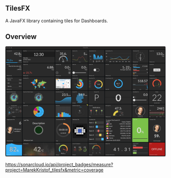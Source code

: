 ## TilesFX
A JavaFX library containing tiles for Dashboards.

## Overview
![Overview](https://raw.githubusercontent.com/HanSolo/tilesfx/master/TilesFX.png)

https://sonarcloud.io/api/project_badges/measure?project=MarekKristof_tilesfx&metric=coverage

